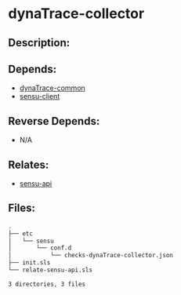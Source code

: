 # dynaTrace-collector

## Description:



## Depends:

  -  [dynaTrace-common](salt/dynaTrace-common)
  -  [sensu-client](salt/sensu-client)

## Reverse Depends:

  -  N/A

## Relates:

  -  [sensu-api](salt/sensu-api)

## Files:

```bash
.
├── etc
│   └── sensu
│       └── conf.d
│           └── checks-dynaTrace-collector.json
├── init.sls
└── relate-sensu-api.sls

3 directories, 3 files
```
